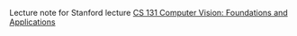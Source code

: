 Lecture note for Stanford lecture [CS 131 Computer Vision: Foundations and Applications](http://vision.stanford.edu/teaching/cs131_fall1617/schedule.html)
